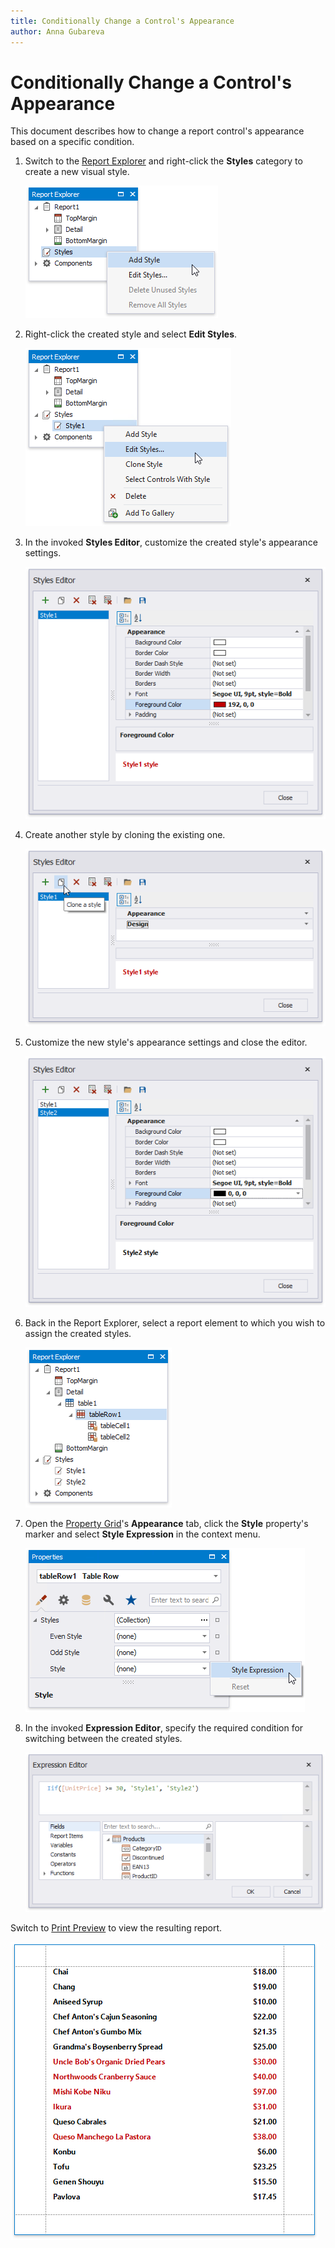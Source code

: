 ```yaml
---
title: Conditionally Change a Control's Appearance
author: Anna Gubareva
---
```

# Conditionally Change a Control's Appearance

This document describes how to change a report control's appearance based on a specific condition.

1. Switch to the [Report Explorer](../../report-designer-tools/ui-panels/report-explorer.md) and right-click the **Styles** category to create a new visual style.
	
	![](../../../../../images/eurd-win-shaping-create-new-report-style.png)

2. Right-click the created style and select **Edit Styles**.
	
	![](../../../../../images/eurd-win-shaping-edit-report-styles.png)

3. In the invoked **Styles Editor**, customize the created style's appearance settings.
	
	![](../../../../../images/eurd-win-shaping-customize-style-settings.png)

4. Create another style by cloning the existing one.
	
	![](../../../../../images/eurd-win-shaping-clone-a-style.png)

5. Customize the new style's appearance settings and close the editor.
	
	![](../../../../../images/eurd-win-shaping-cloned-style-settings.png)

6. Back in the Report Explorer, select a report element to which you wish to assign the created styles.
	
	![](../../../../../images/eurd-win-shaping-select-element-in-report-explorer.png)

7. Open the [Property Grid](../../report-designer-tools/ui-panels/property-grid-tabbed-view.md)'s **Appearance** tab, click the **Style** property's marker and select **Style Expression** in the context menu.
	
	![](../../../../../images/eurd-win-shaping-style-name-expression-property.png)

8. In the invoked **Expression Editor**, specify the required condition for switching between the created styles.
	
	![](../../../../../images/eurd-win-shaping-style-name-expression.png)

Switch to [Print Preview](../../preview-print-and-export-reports.md) to view the resulting report.

![](../../../../../images/eurd-win-shaping-change-appearance-result.png)